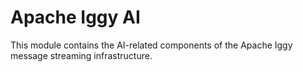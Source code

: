 # Apache Iggy AI

This module contains the AI-related components of the Apache Iggy message streaming infrastructure.
